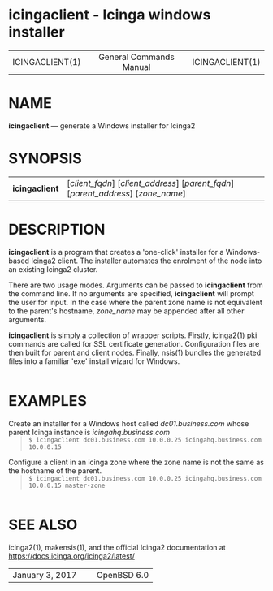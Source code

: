 # **icingaclient** - Icinga windows installer

<!DOCTYPE html>
<html>
<head>
<meta charset="utf-8"/>
<style>
table.head, table.foot { width: 100%; }
td.head-rtitle, td.foot-os { text-align: right; }
td.head-vol { text-align: center; }
table.foot td { width: 50%; }
table.head td { width: 33%; }
div.spacer { margin: 1em 0; }
</style>
<title>
ICINGACLIENT(1)</title>
</head>
<body>
<div class="mandoc">
<table class="head">
<tbody>
<tr>
<td class="head-ltitle">
ICINGACLIENT(1)</td>
<td class="head-vol">
General Commands Manual</td>
<td class="head-rtitle">
ICINGACLIENT(1)</td>
</tr>
</tbody>
</table>
<div class="section">
<h1 id="NAME">NAME</h1> <b class="name">icingaclient</b> &#8212; <span class="desc">generate a Windows installer for Icinga2</span></div>
<div class="section">
<h1 id="SYNOPSIS">SYNOPSIS</h1><table class="synopsis">
<col style="width: 12.00ex;"/>
<col/>
<tbody>
<tr>
<td>
<b class="name">icingaclient</b></td>
<td>
[<span class="opt"><i class="arg">client_fqdn</i></span>] [<span class="opt"><i class="arg">client_address</i></span>] [<span class="opt"><i class="arg">parent_fqdn</i></span>] [<span class="opt"><i class="arg">parent_address</i></span>] [<span class="opt"><i class="arg">zone_name</i></span>]</td>
</tr>
</tbody>
</table>
</div>
<div class="section">
<h1 id="DESCRIPTION">DESCRIPTION</h1> <b class="name">icingaclient</b> is a program that creates a 'one-click' installer for a Windows-based Icinga2 client. The installer automates the enrolment of the node into an existing Icinga2 cluster.<div class="spacer">
</div>
There are two usage modes. Arguments can be passed to <b class="name">icingaclient</b> from the command line. If no arguments are specified, <b class="name">icingaclient</b> will prompt the user for input. In the case where the parent zone name is not equivalent to the parent's hostname, <i class="arg">zone_name</i> may be appended after all other arguments.<div class="spacer">
</div>
<b class="name">icingaclient</b> is simply a collection of wrapper scripts. Firstly, icinga2(1) pki commands are called for SSL certificate generation. Configuration files are then built for parent and client nodes. Finally, nsis(1) bundles the generated files into a familiar 'exe' install wizard for Windows.<div style="height: 1.00em;">
&#160;</div>
</div>
<div class="section">
<h1 id="EXAMPLES">EXAMPLES</h1> Create an installer for a Windows host called <i class="file">dc01.business.com</i> whose parent Icinga instance is <i class="file">icingahq.business.com</i><blockquote style="margin-top: 0.00em;margin-bottom: 0.00em;">
<div class="display">
<code class="lit">$ icingaclient dc01.business.com 10.0.0.25 icingahq.business.com 10.0.0.15</code></div>
</blockquote>
<div style="height: 1.00em;">
&#160;</div>
Configure a client in an icinga zone where the zone name is not the same as the hostname of the parent.<blockquote style="margin-top: 0.00em;margin-bottom: 0.00em;">
<div class="display">
<code class="lit">$ icingaclient dc01.business.com 10.0.0.25 icingahq.business.com 10.0.0.15 master-zone</code></div>
</blockquote>
<div style="height: 1.00em;">
&#160;</div>
</div>
<div class="section">
<h1 id="SEE_ALSO">SEE ALSO</h1> <a class="link-man">icinga2(1)</a>, <a class="link-man">makensis(1)</a>, and the official Icinga2 documentation at <a class="link-ext" href="https://docs.icinga.org/icinga2/latest/">https://docs.icinga.org/icinga2/latest/</a></div>
<table class="foot">
<tbody>
<tr>
<td class="foot-date">
January 3, 2017</td>
<td class="foot-os">
OpenBSD 6.0</td>
</tr>
</tbody>
</table>
</div>
</body>
</html>

